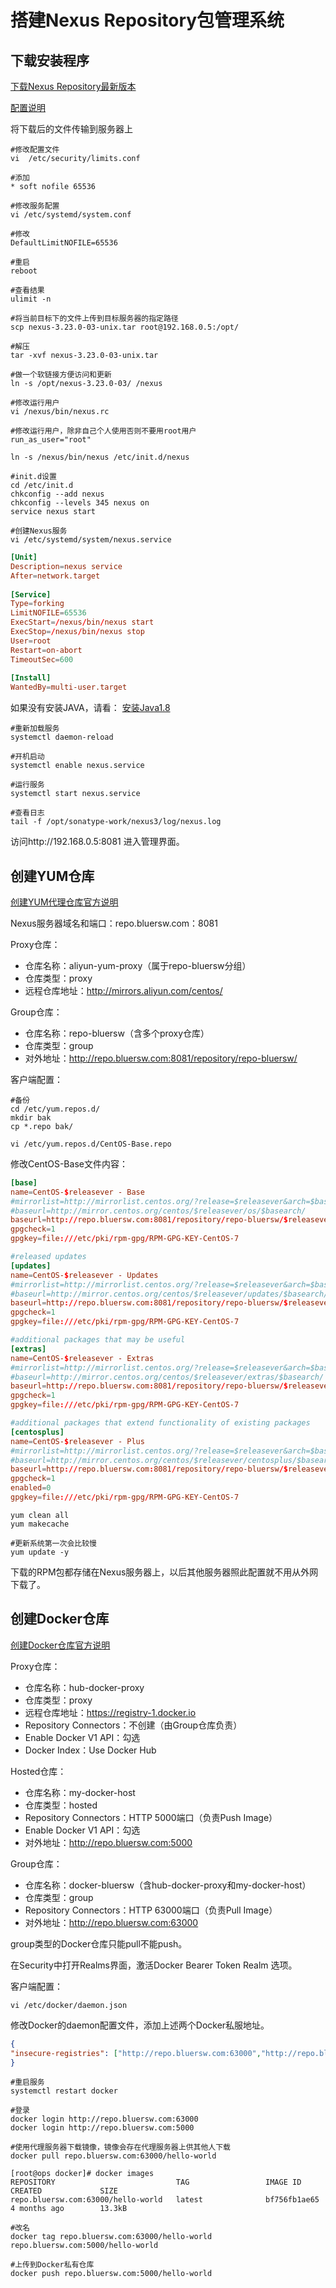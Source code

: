 # 搭建Nexus Repository包管理系统

## 下载安装程序

[下载Nexus Repository最新版本](https://www.sonatype.com/download-oss-sonatype)

[配置说明](https://help.sonatype.com/repomanager3)

将下载后的文件传输到服务器上

```shell
#修改配置文件
vi  /etc/security/limits.conf

#添加
* soft nofile 65536

#修改服务配置
vi /etc/systemd/system.conf

#修改
DefaultLimitNOFILE=65536

#重启
reboot

#查看结果
ulimit -n

#将当前目标下的文件上传到目标服务器的指定路径
scp nexus-3.23.0-03-unix.tar root@192.168.0.5:/opt/

#解压
tar -xvf nexus-3.23.0-03-unix.tar

#做一个软链接方便访问和更新
ln -s /opt/nexus-3.23.0-03/ /nexus

#修改运行用户
vi /nexus/bin/nexus.rc

#修改运行用户，除非自己个人使用否则不要用root用户
run_as_user="root"

ln -s /nexus/bin/nexus /etc/init.d/nexus

#init.d设置
cd /etc/init.d
chkconfig --add nexus
chkconfig --levels 345 nexus on
service nexus start

#创建Nexus服务
vi /etc/systemd/system/nexus.service
```

```conf
[Unit]
Description=nexus service
After=network.target
  
[Service]
Type=forking
LimitNOFILE=65536
ExecStart=/nexus/bin/nexus start
ExecStop=/nexus/bin/nexus stop
User=root
Restart=on-abort
TimeoutSec=600
  
[Install]
WantedBy=multi-user.target
```

如果没有安装JAVA，请看：
[安装Java1.8](Install-Java-18.md)

```shell
#重新加载服务
systemctl daemon-reload

#开机启动
systemctl enable nexus.service

#运行服务
systemctl start nexus.service

#查看日志
tail -f /opt/sonatype-work/nexus3/log/nexus.log
```

访问http://192.168.0.5:8081 进入管理界面。

## 创建YUM仓库

[创建YUM代理仓库官方说明](https://help.sonatype.com/repomanager3/formats/yum-repositories)

Nexus服务器域名和端口：repo.bluersw.com：8081

Proxy仓库：

- 仓库名称：aliyun-yum-proxy（属于repo-bluersw分组）
- 仓库类型：proxy
- 远程仓库地址：http://mirrors.aliyun.com/centos/

Group仓库：

- 仓库名称：repo-bluersw（含多个proxy仓库）
- 仓库类型：group
- 对外地址：http://repo.bluersw.com:8081/repository/repo-bluersw/

客户端配置：

```shell
#备份
cd /etc/yum.repos.d/
mkdir bak
cp *.repo bak/

vi /etc/yum.repos.d/CentOS-Base.repo
```

修改CentOS-Base文件内容：

```conf
[base]
name=CentOS-$releasever - Base
#mirrorlist=http://mirrorlist.centos.org/?release=$releasever&arch=$basearch&repo=os&infra=$infra
#baseurl=http://mirror.centos.org/centos/$releasever/os/$basearch/
baseurl=http://repo.bluersw.com:8081/repository/repo-bluersw/$releasever/os/$basearch/
gpgcheck=1
gpgkey=file:///etc/pki/rpm-gpg/RPM-GPG-KEY-CentOS-7

#released updates
[updates]
name=CentOS-$releasever - Updates
#mirrorlist=http://mirrorlist.centos.org/?release=$releasever&arch=$basearch&repo=updates&infra=$infra
#baseurl=http://mirror.centos.org/centos/$releasever/updates/$basearch/
baseurl=http://repo.bluersw.com:8081/repository/repo-bluersw/$releasever/updates/$basearch/
gpgcheck=1
gpgkey=file:///etc/pki/rpm-gpg/RPM-GPG-KEY-CentOS-7

#additional packages that may be useful
[extras]
name=CentOS-$releasever - Extras
#mirrorlist=http://mirrorlist.centos.org/?release=$releasever&arch=$basearch&repo=extras&infra=$infra
#baseurl=http://mirror.centos.org/centos/$releasever/extras/$basearch/
baseurl=http://repo.bluersw.com:8081/repository/repo-bluersw/$releasever/extras/$basearch/
gpgcheck=1
gpgkey=file:///etc/pki/rpm-gpg/RPM-GPG-KEY-CentOS-7

#additional packages that extend functionality of existing packages
[centosplus]
name=CentOS-$releasever - Plus
#mirrorlist=http://mirrorlist.centos.org/?release=$releasever&arch=$basearch&repo=centosplus&infra=$infra
#baseurl=http://mirror.centos.org/centos/$releasever/centosplus/$basearch/
baseurl=http://repo.bluersw.com:8081/repository/repo-bluersw/$releasever/centosplus/$basearch/
gpgcheck=1
enabled=0
gpgkey=file:///etc/pki/rpm-gpg/RPM-GPG-KEY-CentOS-7
```

```shell
yum clean all
yum makecache

#更新系统第一次会比较慢
yum update -y
```

下载的RPM包都存储在Nexus服务器上，以后其他服务器照此配置就不用从外网下载了。

## 创建Docker仓库

[创建Docker仓库官方说明](https://help.sonatype.com/repomanager3/formats/docker-registry)

Proxy仓库：

- 仓库名称：hub-docker-proxy
- 仓库类型：proxy
- 远程仓库地址：https://registry-1.docker.io
- Repository Connectors：不创建（由Group仓库负责）
- Enable Docker V1 API：勾选
- Docker Index：Use Docker Hub

Hosted仓库：

- 仓库名称：my-docker-host
- 仓库类型：hosted
- Repository Connectors：HTTP 5000端口（负责Push Image）
- Enable Docker V1 API：勾选
- 对外地址：http://repo.bluersw.com:5000

Group仓库：

- 仓库名称：docker-bluersw（含hub-docker-proxy和my-docker-host）
- 仓库类型：group
- Repository Connectors：HTTP 63000端口（负责Pull Image）
- 对外地址：http://repo.bluersw.com:63000

group类型的Docker仓库只能pull不能push。

在Security中打开Realms界面，激活Docker Bearer Token Realm 选项。

客户端配置：

```shell
vi /etc/docker/daemon.json
```

修改Docker的daemon配置文件，添加上述两个Docker私服地址。

```json
{
"insecure-registries": ["http://repo.bluersw.com:63000","http://repo.bluersw.com:5000"]
}
```

```shell
#重启服务
systemctl restart docker

#登录
docker login http://repo.bluersw.com:63000
docker login http://repo.bluersw.com:5000

#使用代理服务器下载镜像，镜像会存在代理服务器上供其他人下载
docker pull repo.bluersw.com:63000/hello-world

[root@ops docker]# docker images
REPOSITORY                           TAG                 IMAGE ID            CREATED             SIZE
repo.bluersw.com:63000/hello-world   latest              bf756fb1ae65        4 months ago        13.3kB

#改名
docker tag repo.bluersw.com:63000/hello-world repo.bluersw.com:5000/hello-world

#上传到Docker私有仓库
docker push repo.bluersw.com:5000/hello-world
```
